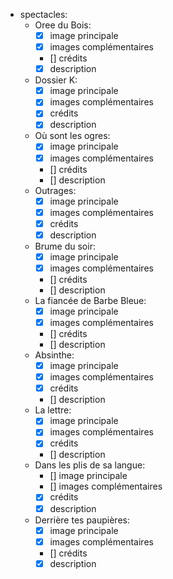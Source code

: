 - spectacles:
  - Oree du Bois:
    - [x] image principale
    - [x] images complémentaires
    - [] crédits
    - [x] description
  - Dossier K:
    - [x] image principale
    - [x] images complémentaires
    - [x] crédits
    - [x] description
  - Où sont les ogres:
    - [x] image principale
    - [x] images complémentaires
    - [] crédits
    - [] description
  - Outrages:
    - [x] image principale
    - [x] images complémentaires
    - [x] crédits
    - [x] description
  - Brume du soir:
    - [x] image principale
    - [x] images complémentaires
    - [] crédits
    - [] description
  - La fiancée de Barbe Bleue:
    - [x] image principale
    - [x] images complémentaires
    - [] crédits
    - [] description
  - Absinthe:
    - [x] image principale
    - [x] images complémentaires
    - [x] crédits
    - [] description
  - La lettre:
    - [x] image principale
    - [x] images complémentaires
    - [x] crédits
    - [] description
  - Dans les plis de sa langue:
    - [] image principale
    - [] images complémentaires
    - [x] crédits
    - [x] description
  - Derrière tes paupières:
    - [x] image principale
    - [x] images complémentaires
    - [] crédits
    - [x] description
